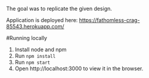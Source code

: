 The goal was to replicate the given design.

Application is deployed here: https://fathomless-crag-85543.herokuapp.com/

#Running locally

1. Install node and npm
2. Run `npm install`
3. Run `npm start`
4. Open http://localhost:3000 to view it in the browser.

